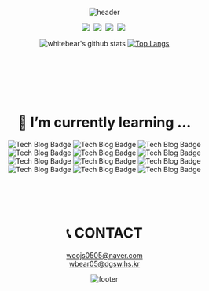 

<div align = center>

![header](https://capsule-render.vercel.app/api?type=waving&color=gradient&height=300&section=header&text=whitebear&desc=I%20wanna%20be%20a%20great%20DEVELOPER%20and%20CEO&fontSize=80&animation=twinkling&descAlignY=30)

<p>
<a href="https://white-world.tistory.com/" target="_blank"><img src="http://img.shields.io/badge/Tistory-2d3436?style=flat-square&logo=t-mobile&logoColor=white&link=https://white-world.tistory.com/"/></a>&nbsp
<a href="https://www.instagram.com/wbear_thelayer/" target="_blank"><img src="https://img.shields.io/badge/Instagram-E4405F?style=flat-square&logo=Instagram&logoColor=white&link=https://www.instagram.com/wbear_thelayer/"/></a>&nbsp
<a href="https://blog.naver.com/woojs0505/" target="_blank"><img src="http://img.shields.io/badge/NAVER Blog-27ae60?style=flat-square&logo=Naver&logoColor=white&link=https://blog.naver.com/woojs0505"/></a>&nbsp
<a href="https://hits.seeyoufarm.com" target="_blank"><img src="https://hits.seeyoufarm.com/api/count/incr/badge.svg?url=https%3A%2F%2Fgithub.com%2Fwhitebear05&count_bg=%2379C83D&title_bg=%23555555&icon=&icon_color=%23E7E7E7&title=hits&edge_flat=false"/></a>&nbsp
</p>

![whitebear's github stats](https://github-readme-stats.vercel.app/api?username=whitebear05&theme=vue&show_icons=true&hide_border=true)
[![Top Langs](https://github-readme-stats.vercel.app/api/top-langs/?username=whitebear05&theme=vue&layout=compact&hide_border=true)](https://github.com/anuraghazra/github-readme-stats)<br>
  
<br><br>


<!--
**whitebear05/whitebear05** is a ✨ _special_ ✨ repository because its `README.md` (this file) appears on your GitHub profile.

Here are some ideas to get you started:

- 🔭 I’m currently working on ...
- 🌱 I’m currently learning ...
- 👯 I’m looking to collaborate on ...
- 🤔 I’m looking for help with ...
- 💬 Ask me about ...
- 📫 How to reach me: ...
- 😄 Pronouns: ...
- ⚡ Fun fact: ...
-->


<!-- # 🛠 Tech Stack ...
<p>
<img src="https://img.shields.io/badge/C-A8B9CC?style=flat-square&logo=C&logoColor=white"/></a>&nbsp
<img src="https://img.shields.io/badge/HTML5-E34F26?style=flat-square&logo=HTML5&logoColor=white"/></a>&nbsp
<img src="https://img.shields.io/badge/CSS3-1572B6?style=flat-square&logo=CSS3&logoColor=white"/></a>&nbsp
<img src="https://img.shields.io/badge/JavaScript-F7DF1E?style=flat-square&logo=JavaScript&logoColor=white"/></a>&nbsp

</p> -->

<br><br>

# 🌱 I’m currently learning ...
  
  ![Tech Blog Badge](http://img.shields.io/badge/C%20Language-A8B9CC?style=flat-square&logo=c&logoColor=white)
  ![Tech Blog Badge](http://img.shields.io/badge/HTML5-E34F26?style=flat-square&logo=html5&logoColor=white)
  ![Tech Blog Badge](http://img.shields.io/badge/CSS3-1572B6?style=flat-square&logo=css3&logoColor=white)
  ![Tech Blog Badge](http://img.shields.io/badge/JavaSCript-F7DF1E?style=flat-square&logo=javascript&logoColor=white)
  ![Tech Blog Badge](http://img.shields.io/badge/jQuery-0769AD?style=flat-square&logo=jquery&logoColor=white)
  ![Tech Blog Badge](http://img.shields.io/badge/Git-F05032?style=flat-square&logo=git&logoColor=white)
  ![Tech Blog Badge](http://img.shields.io/badge/Node.js-339933?style=flat-square&logo=node.js&logoColor=white)
  ![Tech Blog Badge](http://img.shields.io/badge/express-000000?style=flat-square&logo=express&logoColor=white)
  ![Tech Blog Badge](http://img.shields.io/badge/Pug-A86454?style=flat-square&logo=pug&logoColor=white)
  ![Tech Blog Badge](http://img.shields.io/badge/Linux-FCC624?style=flat-square&logo=linux&logoColor=white)
  ![Tech Blog Badge](http://img.shields.io/badge/MongoDB-47A248?style=flat-square&logo=mongodb&logoColor=white)
  ![Tech Blog Badge](http://img.shields.io/badge/Java-007396?style=flat-square&logo=java&logoColor=white)
  

<br><br><br>

# 📞 CONTACT
woojs0505@naver.com<br>
wbear05@dgsw.hs.kr

![footer](https://capsule-render.vercel.app/api?type=waving&color=gradient&reversal=false&section=footer)
  
</div>
